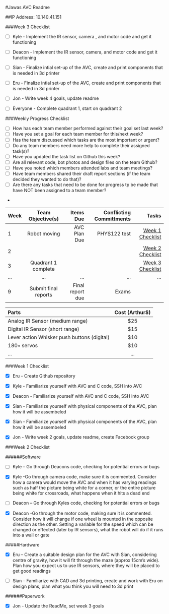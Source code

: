 #Jawas AVC Readme

##IP Address: 10.140.41.151

###Week 3 Checklist

- [ ] Kyle - Implement the IR sensor, camera , and motor code and get it functioning
- [ ] Deacon - Implement the IR sensor, camera, and motor code and get it functioning
- [ ] Sian - Finalize intial set-up of the AVC, create and print components that is needed in 3d printer
- [ ] Eru - Finalize intial set-up of the AVC, create and print components that is needed in 3d printer
- [ ] Jon - Write week 4 goals, update readme
- [ ] Everyone - Complete quadrant 1, start on quadrant 2


###Weekly Progress Checklist
- [ ] How has each team member performed against their goal set last week?
- [ ] Have you set a goal for each team member for this/next week?
- [ ] Has the team discussed which tasks are the most important or urgent?
- [ ] Do any team members need more help to complete their assigned task(s)?
- [ ] Have you updated the task list on Github this week?
- [ ] Are all relevant code, bot photos and design files on the team Github?
- [ ] Have you noted which members attended labs and team meetings?
- [ ] Have team members shared their draft report sections (if the team decided they wanted to do that)?
- [ ] Are there any tasks that need to be done for progress tp be made that have NOT been assigned to a team member?
- 
| Week  | Team Objective(s)  | Items Due | Conflicting Committments | Tasks |
| :------------ |:---------------:| ------: | ------: | ------: |
| 1   | Robot moving | AVC Plan Due | PHYS122 test | [Week 1 Checklist](#week-1-checklist) | 
| 2   |  |  | | [Week 2 Checklist](#week-2-checklist) |
| 3   | Quadrant 1 complete |  | | [Week 3 Checklist](#week-3-checklist) |
| ...     | ... | ... | ... | ... |
| 9   | Submit final reports | Final report due | Exams | |



| Parts  | Cost (Arthur$)  |
| :------------ |:---------------:| 
| Analog IR Sensor (medium range) | $25 | 
| Digital IR Sensor (short range) | $15 |
| Lever action Whisker push buttons (digital) | $10 |
| 180◦ servos | $10 |
| ...      | ... |


###Week 1 Checklist

- [x] Eru - Create Github repository
- [x] Kyle - Familiarize yourself with AVC and C code, SSH into AVC
- [x] Deacon - Familiarize yourself with AVC and C code, SSH into AVC
- [x] Sian - Familiarize yourself with physical components of the AVC, plan how it will be assembeled
- [x] Sian - Familiarize yourself with physical components of the AVC, plan how it will be assembeled
- [x] Jon - Write week 2 goals, update readme, create Facebook group


###Week 2 Checklist

######Software
- [ ] Kyle – Go through Deacons code, checking for potential errors or bugs

- [x] Kyle -Go through camera code, make sure it is commented. Consider how a camera would move the AVC and when it has varying readings such as half the picture being white for a corner, or the entire picture being white for crossroads, what happens when it hits a dead end

- [ ] Deacon – Go through Kyles code, checking for potential errors or bugs

- [x] Deacon -Go through the motor code, making sure it is commented. Consider how it will change if one wheel is mounted in the opposite direction as the other. Setting a variable for the speed which can be changed or effected (later by IR sensors), what the robot will do if it runs into a wall or gate

#####Hardware
- [x] Eru – Create a suitable design plan for the AVC with Sian, considering centre of gravity, how it will fit through the maze (approx 15cm’s wide). Plan how you expect us to use IR sensors, where they will be placed to get good readings

- [ ] Sian – Familiarize with CAD and 3d printing, create and work with Eru on design plans, plan what you think you will need to 3d print

######Paperwork
- [x] Jon - Update the ReadMe, set week 3 goals

